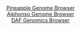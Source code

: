 <div id="Pineapple_Genome_Browser" align="center">
  <a href="https://igv.org/app/?sessionURL=blob:zZNda9swFIb_i6BlA8eW7PgTwkjTdG2zprSpk9BSjCzLjjbZ8iTFaRvy36eGjd100FxsDHwhHfTxnkePt6CjUjHRgAS4NvJthIAF1EpsZrhuOZ3imiqQlJgragFJSyppQyhItqDESuP09ovZudK6VYnjMN32atxUwlaejWv8Ihq8UTYRtTMSnONcSKyFVM6JxJ1wWNX1NjTHbWubuz3bdwqssYN5uxKNEk5LmyrbmPOyX6Wsoo2oaVavuWb7AJnJYzIWdok_DRezISFUqQl9vigGw8nFcO6N0_vPweg.vT5fpMHieMaqBuu1pIPq63I.zsl0GoaL0Tw9K6O7044sijqMjrzT4_FTyyRVAxSiyItgEHsGDGsK.vQ_9Ww.dmDfo9nZxWie.0WZhrO1EBM4HgsCi.ll_w997yzABVkbDwBZyTBB0PJgYPlu0HsdosiCMDZ0pGAgeXi0gJaYfDPLH7ZAP7fGFqDo9_VeHAsIWVAJkl4MYYji2PX7YR_GMdpZW7CW_O.hPUtv4xC6Q9cNspJxbVQuMtW0ysZNY3ektKuXA1meF_TyhlTzZdQvVRSHR.6JP5yXadC_X129SbNvCJjL9w9oWn1Ppn_i3XuC2Do_VDZ0uuzO5RKG.c0V8m48H3GP39Hcu377J3vFcxiaUsgaa7PeVMz0p28dlgw32hQ6pljOONPPC0NRbECCXM9oC4jgwngIZJV_gBa0kA8__tbT2z3ufgA-">Pineapple Genome Browser</a>
</div>
<div id="Alphonso_Genome_Browser" align="center">
  <a href="https://igv.org/app/?sessionURL=blob:zZJdT9swFIb_iyXQJqWJnTRJEwlNAVoGbEwFQkYRitzESc0cO7WdlLbqf59Bm3aFRC82TfKFfeSP9zx.tqAnUlHBQQxcG_k2QsACaiFWN7hpGbnCDVEgrjBTxAKSVEQSXhAQb0GFlcbp9RdzcqF1q2LHobodNJjXwlaejRu8ERyvlF2IxjkRjOG5kFgLqZxjiXvh0LofrMgct61t3vZs3ymxxg5m7UJwJZyW8Dpfmfvy36W8Jlw0JG86pulrgNzkMRlLu8KfkuwmKQqi1CVZn5dHyeV5cueN09lZcDJLv33O0iA7vKE1x7qT5AhWt.kE1vL4YtreZ3dTMjtPo7OlcG_TA._0cPzcUknUEQrRyBvBkTsyYCgvyfP_1LMZdM..p2xB5nJy4B7z6_SUZ1dYndCn22FZ.8.jNzrfWYCJojMmgGIhwxhBy4OB5bvB4GWKRhaEkeEjBQXxw6MFtMTFD7P9YQv0ujW.AEWW3as6FhCyJBLEgwjCEEWR6w_DIYwitLO2oJPs78GdpNdRCN3EdYO8okwbmctc8VbZmHO7Lyq73uxJc4y.31.WS_T1YjwNVk.zrEmCdbDh_A2WL5TM068faBp9T6J_4t17gth6vq9s4fDMT7rKNbaldbNQV.6mT1h3P5nBsH4T0H5wKiEbrM1.UzHLX771WFLMtSn0VNE5ZVSvM8NRrECMXM9oCwrBhPEQyHr.AVrQQj78.EdPb_e4.wk-">Alphonso Genome Browser</a>
</div>


<div id="DAF_Genomics_Browser" align="center">
  <a href="https://igv.org/app/?sessionURL=blob:tZFra9swFIb_i2D9ZDu.xY4NYXhdtpWMZm1w3KWUcGofx0ply5Hk5Ub..4TXMdgoY9CBJCTO5X11nhP5hkJS3pCYuJYztByHGERWfDeHumV4DTVKEpfAJBpEYIkCmxxJfCIlSAXp7WddWSnVyngwKKA019jwmubSkp4FrSl5pyrUqaZrQQ1H3sBOWjmvdbKCAbC24o3kA8hzlNK0By0269UO9PEztupb4qrumKK96kqb0MYKqwTtljYF7v9i5D8o60XfJtk86euneLgqxsn0Kll4k3T5MbhcprNPWRpkF3O6bkB1Asf1xIds1x0v2XbBHxfvNnfZl.Ome6Jb_sZ7fzHZt1SgHDuhM_JGdhjY5GwQxvNOIyB5JZzY8Y3QHRmu75vPV28Y6BkITkl8_2AQJSB_0un3J6IOrQZFJG67nplBuChQkNiMbDt0osgd.qFvR5FzNk6kE.yVSX5Ib6PQdhPXDaxHqLV.SVk_Pi30Z_C1MP7WWe9_xTS662ab9Cvw6UzZ.yUT5UE7uxGFd_MCJoO8.K2SixqUDv14PkMBptVqbNQvKt754fwd">DAF Genomics Browser</a>
</div>
